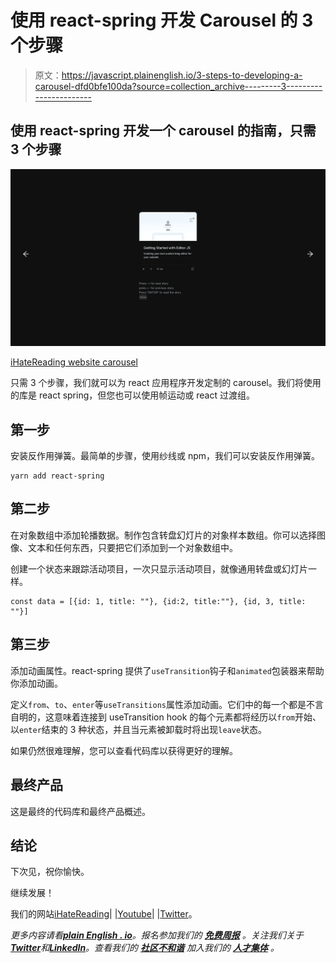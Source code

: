 # 使用 react-spring 开发 Carousel 的 3 个步骤

> 原文：<https://javascript.plainenglish.io/3-steps-to-developing-a-carousel-dfd0bfe100da?source=collection_archive---------3----------------------->

## 使用 react-spring 开发一个 carousel 的指南，只需 3 个步骤

![](img/4f5b479b26c1ebb174de7c7907e92334.png)

[iHateReading website carousel](http://ihatereading.in)

只需 3 个步骤，我们就可以为 react 应用程序开发定制的 carousel。我们将使用的库是 react spring，但您也可以使用帧运动或 react 过渡组。

## 第一步

安装反作用弹簧。最简单的步骤，使用纱线或 npm，我们可以安装反作用弹簧。

```
yarn add react-spring
```

## 第二步

在对象数组中添加轮播数据。制作包含转盘幻灯片的对象样本数组。你可以选择图像、文本和任何东西，只要把它们添加到一个对象数组中。

创建一个状态来跟踪活动项目，一次只显示活动项目，就像通用转盘或幻灯片一样。

```
const data = [{id: 1, title: ""}, {id:2, title:""}, {id, 3, title: ""}]
```

## 第三步

添加动画属性。react-spring 提供了`useTransition`钩子和`animated`包装器来帮助你添加动画。

定义`from`、`to`、`enter`等`useTransitions`属性添加动画。它们中的每一个都是不言自明的，这意味着连接到 useTransition hook 的每个元素都将经历以`from`开始、以`enter`结束的 3 种状态，并且当元素被卸载时将出现`leave`状态。

如果仍然很难理解，您可以查看代码库以获得更好的理解。

## 最终产品

这是最终的代码库和最终产品概述。

## 结论

下次见，祝你愉快。

继续发展！

我们的网站[iHateReading](https://www.ihatereading.in/)| |[Youtube](https://www.youtube.com/channel/UC6I-Tz6QwYbJpoIK7l0NtXA)| |[Twitter](https://twitter.com/treyvijay)。

*更多内容请看*[***plain English . io***](https://plainenglish.io/)*。报名参加我们的* [***免费周报***](http://newsletter.plainenglish.io/) *。关注我们关于*[***Twitter***](https://twitter.com/inPlainEngHQ)**和*[***LinkedIn***](https://www.linkedin.com/company/inplainenglish/)*。查看我们的* [***社区不和谐***](https://discord.gg/GtDtUAvyhW) *加入我们的* [***人才集体***](https://inplainenglish.pallet.com/talent/welcome) *。**